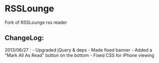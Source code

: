 RSSLounge
=========

Fork of RSSLounge rss reader

ChangeLog:
----------

2013/06/27 :
	- Upgraded jQuery & deps
	- Made fixed banner
	- Added a "Mark All As Read" button on the bottom
	- Fixed CSS for iPhone viewing
